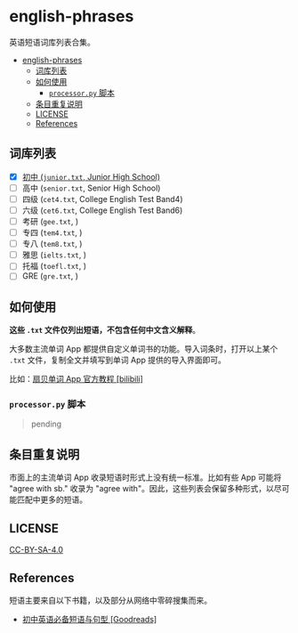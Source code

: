 # english-phrases

英语短语词库列表合集。

- [english-phrases](#english-phrases)
  - [词库列表](#词库列表)
  - [如何使用](#如何使用)
    - [`processor.py` 脚本](#processorpy-脚本)
  - [条目重复说明](#条目重复说明)
  - [LICENSE](#license)
  - [References](#references)

## 词库列表

- [x] [初中 (`junior.txt`, Junior High School)](./lists/junior.txt)
- [ ] 高中 (`senior.txt`, Senior High School)
- [ ] 四级 (`cet4.txt`, College English Test Band4)
- [ ] 六级 (`cet6.txt`, College English Test Band6)
- [ ] 考研 (`gee.txt`, )
- [ ] 专四 (`tem4.txt`, )
- [ ] 专八 (`tem8.txt`, )
- [ ] 雅思 (`ielts.txt`, )
- [ ] 托福 (`toefl.txt`, )
- [ ] GRE (`gre.txt`, )

## 如何使用

**这些 `.txt` 文件仅列出短语，不包含任何中文含义解释**。

大多数主流单词 App 都提供自定义单词书的功能。导入词条时，打开以上某个 `.txt` 文件，复制全文并填写到单词 App 提供的导入界面即可。

比如：[扇贝单词 App 官方教程 [bilibili]](https://www.bilibili.com/video/BV1ah411c7pp)

### `processor.py` 脚本

> pending

## 条目重复说明

市面上的主流单词 App 收录短语时形式上没有统一标准。比如有些 App 可能将 "agree with sb." 收录为 "agree with"。因此，这些列表会保留多种形式，以尽可能匹配中更多的短语。

## LICENSE

[CC-BY-SA-4.0](./LICENSE)

## References

短语主要来自以下书籍，以及部分从网络中零碎搜集而来。

- [初中英语必备短语与句型 [Goodreads]](https://www.goodreads.com/book/show/58065021)
